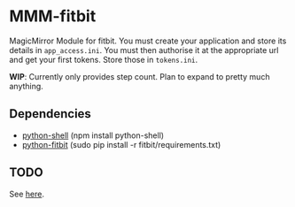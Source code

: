 MMM-fitbit
==
MagicMirror Module for fitbit. You must create your application and store its details in `app_access.ini`. You must then authorise it at the appropriate url and get your first tokens. Store those in `tokens.ini`.

**WIP**: Currently only provides step count. Plan to expand to pretty much anything.

Dependencies
--
* [python-shell](https://www.npmjs.com/package/python-shell) (npm install python-shell)
* [python-fitbit](https://github.com/orcasgit/python-fitbit) (sudo pip install -r fitbit/requirements.txt)

TODO
--
See [here](TODO.md).
